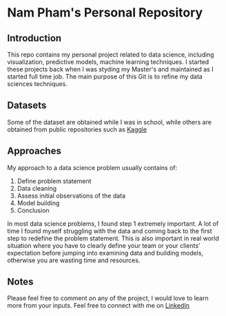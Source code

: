 # Nam Pham's Personal Repository

## Introduction
This repo contains my personal project related to data science, including visualization, predictive models, machine learning techniques. I started these projects back when I was styding my Master's and maintained as I started full time job. The main purpose of this Git is to refine my data sciences techniques. 

## Datasets
Some of the dataset are obtained while I was in school, while others are obtained from public repositories such as [Kaggle](https://www.kaggle.com/datasets)

## Approaches
My approach to a data science problem usually contains of:
1. Define problem statement
2. Data cleaning
3. Assess initial observations of the data
4. Model building
5. Conclusion

In most data science problems, I found step 1 extremely important. A lot of time I found myself struggling with the data and coming back to the first step to redefine the problem statement. This is also important in real world situation where you have to clearly define your team or your clients' expectation before jumping into examining data and building models, otherwise you are wasting time and resources.

## Notes
Please feel free to comment on any of the project, I would love to learn more from your inputs. Feel free to connect with me on [LinkedIn](https://www.linkedin.com/in/namhp/) 
